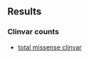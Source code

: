 ## Results

### Clinvar counts
* [total missense clinvar](https://github.com/samesense/mahdi_epi/blob/master/notebooks/clinvar-report.ipynb)
